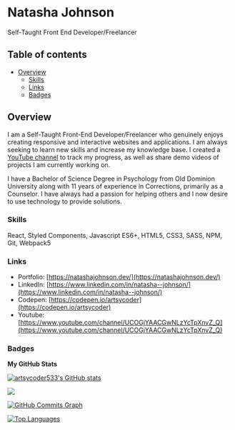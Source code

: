 # Natasha Johnson

Self-Taught Front End Developer/Freelancer

## Table of contents

- [Overview](#overview)
  - [Skills](#skills)
  - [Links](#links)
  - [Badges](#badges)

## Overview

I am a Self-Taught Front-End Developer/Freelancer who genuinely enjoys creating responsive and interactive websites and applications. I am always seeking to learn new skills and increase my knowledge base. I created a [YouTube channel](https://www.youtube.com/channel/UCOGjYAACGwNLzYcTpXnvZ_Q) to track my progress, as well as share demo videos of projects I am currently working on.

I have a Bachelor of Science Degree in Psychology from Old Dominion University along with 11 years of experience in Corrections, primarily as a Counselor. I have always had a passion for helping others and I now desire to use technology to provide solutions.

### Skills

React, Styled Components, Javascript ES6+, HTML5, CSS3, SASS, NPM, Git, Webpack5


### Links

- Portfolio: [https://natashajohnson.dev/](https://natashajohnson.dev/)
- LinkedIn: [https://www.linkedin.com/in/natasha--johnson/](https://www.linkedin.com/in/natasha--johnson/)
- Codepen: [https://codepen.io/artsycoder](https://codepen.io/artsycoder)
- Youtube: [https://www.youtube.com/channel/UCOGjYAACGwNLzYcTpXnvZ_Q](https://www.youtube.com/channel/UCOGjYAACGwNLzYcTpXnvZ_Q)

### Badges

<b>My GitHub Stats</b>

<a href="http://www.github.com/artsycoder533"><img src="https://github-readme-stats.vercel.app/api?username=artsycoder533&show_icons=true&hide=&count_private=true&title_color=3382ed&text_color=ffffff&icon_color=3382ed&bg_color=1c1917&hide_border=true&show_icons=true" alt="artsycoder533's GitHub stats" /></a>

<a href="http://www.github.com/artsycoder533"><img src="https://github-readme-streak-stats.herokuapp.com/?user=artsycoder533&stroke=ffffff&background=1c1917&ring=3382ed&fire=3382ed&currStreakNum=ffffff&currStreakLabel=3382ed&sideNums=ffffff&sideLabels=ffffff&dates=ffffff&hide_border=true" /></a>

<a href="http://www.github.com/artsycoder533"><img src="https://activity-graph.herokuapp.com/graph?username=artsycoder533&bg_color=1c1917&color=ffffff&line=3382ed&point=ffffff&area_color=1c1917&area=true&hide_border=true&custom_title=GitHub%20Commits%20Graph" alt="GitHub Commits Graph" /></a>

<a href="https://github.com/artsycoder533" align="left"><img src="https://github-readme-stats.vercel.app/api/top-langs/?username=artsycoder533&langs_count=10&title_color=3382ed&text_color=ffffff&icon_color=3382ed&bg_color=1c1917&hide_border=true&locale=en&custom_title=Top%20%Languages" alt="Top Languages" /></a>
  


